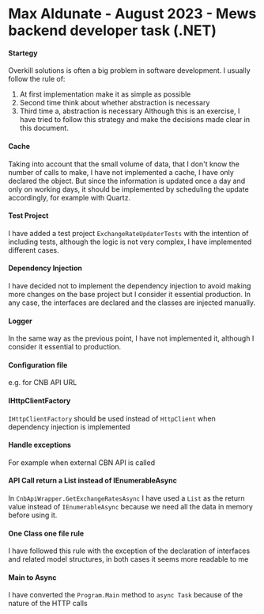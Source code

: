 ﻿# Max Aldunate - August 2023 - Mews backend developer task (.NET)

#### Startegy
Overkill solutions is often a big problem in software development.
I usually follow the rule of:
1. At first implementation make it as simple as possible
2. Second time think about whether abstraction is necessary
3. Third time a, abstraction is necessary
Although this is an exercise, I have tried to follow this strategy and make the decisions made clear in this document.

#### Cache
Taking into account that the small volume of data, that I don't know the number of calls to make, I have not implemented a cache, I have only declared the object. But since the information is updated once a day and only on working days, it should be implemented by scheduling the update accordingly, for example with Quartz.

#### Test Project
I have added a test project `ExchangeRateUpdaterTests` with the intention of including tests, although the logic is not very complex, I have implemented different cases.

#### Dependency Injection
I have decided not to implement the dependency injection to avoid making more changes on the base project but I consider it essential production. In any case, the interfaces are declared and the classes are injected manually.

#### Logger
In the same way as the previous point, I have not implemented it, although I consider it essential to production.

#### Configuration file
e.g. for CNB API URL

#### IHttpClientFactory
`IHttpClientFactory` should be used instead of `HttpClient` when dependency injection is implemented

#### Handle exceptions
For example when external CBN API is called

#### API Call return a List instead of IEnumerableAsync
In `CnbApiWrapper.GetExchangeRatesAsync` I have used a `List` as the return value instead of `IEnumerableAsync` because we need all the data in memory before using it.

#### One Class one file rule
I have followed this rule with the exception of the declaration of interfaces and related model structures, in both cases it seems more readable to me

#### Main to Async
I have converted the `Program.Main` method to `async Task` because of the nature of the HTTP calls